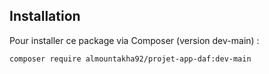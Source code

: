 ## Installation

Pour installer ce package via Composer (version dev-main) :

```bash
composer require almountakha92/projet-app-daf:dev-main
